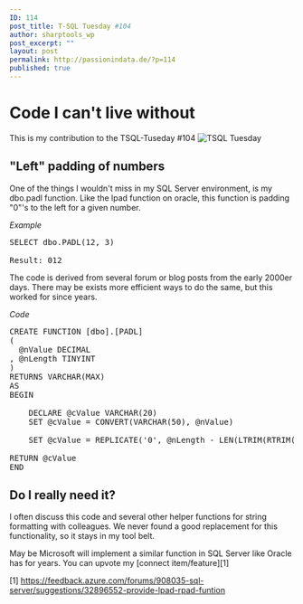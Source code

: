 ```yaml
---
ID: 114
post_title: T-SQL Tuesday #104
author: sharptools_wp
post_excerpt: ""
layout: post
permalink: http://passionindata.de/?p=114
published: true
---
```


# Code I can't live without
This is my contribution to the TSQL-Tuseday #104
![TSQL Tuesday](http://tsqltuesday.azurewebsites.net/wp-content/uploads/2017/02/tsqltuesday.jpg "T-SQL Tuesday")


## "Left" padding of numbers

One of the things I wouldn't miss in my SQL Server environment, is my dbo.padl function.
Like the lpad function on oracle, this function is padding "0"'s to the left for a given number.

*Example*
<pre class="sql">
SELECT dbo.PADL(12, 3)

Result: 012
</pre>

The code is derived from several forum or blog posts from the early 2000er days. 
There may be exists more efficient ways to do the same, but this worked for since years.

*Code*
<pre class="sql">CREATE FUNCTION [dbo].[PADL]
(
  @nValue DECIMAL
, @nLength TINYINT
)
RETURNS VARCHAR(MAX)
AS
BEGIN

    DECLARE @cValue VARCHAR(20)
    SET @cValue = CONVERT(VARCHAR(50), @nValue)

    SET @cValue = REPLICATE('0', @nLength - LEN(LTRIM(RTRIM(CONVERT( VARCHAR(MAX), @nValue))))) + LTRIM(RTRIM(CONVERT( VARCHAR(MAX), @nValue)))

RETURN @cValue
END
</pre>

## Do I really need it?
I often discuss this code and several other helper functions for string formatting with colleagues.
We never found a good replacement for this functionality, so it stays in my tool belt.

May be Microsoft will implement a similar function in SQL Server like Oracle has for years.
You can upvote my [connect item/feature][1]  



[1] https://feedback.azure.com/forums/908035-sql-server/suggestions/32896552-provide-lpad-rpad-funtion